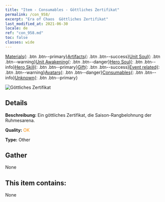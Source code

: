 ```yaml
---
title: "Item - Consumables - Göttliches Zertifikat"
permalink: /con_958/
excerpt: "Era of Chaos  Göttliches Zertifikat"
last_modified_at: 2021-06-30
locale: de
ref: "con_958.md"
toc: false
classes: wide
---
```

 [Materials](/ItemsDE/){: .btn .btn--primary}[Artifacts](/ItemsDE/Artifacts/){: .btn .btn--success}[Unit Soul](/ItemsDE/UnitSoul/){: .btn .btn--warning}[Unit Awakening](/ItemsDE/UnitAwakening/){: .btn .btn--danger}[Hero Soul](/ItemsDE/HeroSoul/){: .btn .btn--info}[Hero Skill](/ItemsDE/HeroSkill/){: .btn .btn--primary}[Gift](/ItemsDE/Gift/){: .btn .btn--success}[Event related](/ItemsDE/Events/){: .btn .btn--warning}[Avatars](/ItemsDE/Avatars/){: .btn .btn--danger}[Consumables](/ItemsDE/Consumables/){: .btn .btn--info}[Unknown](/ItemsDE/Unknown/){: .btn .btn--primary}

 ![Göttliches Zertifikat](/images/t/i_40053.png)

## Details
 **Beschreibung:** Ein göttliches Zertifikat, die Saison-Rangbelohnung der Ruhmesarena.

 **Quality:** <span style="color: #FF8C00">OK</span>

 **Type:** Other

## Gather

  None

## This item contains:

  None

